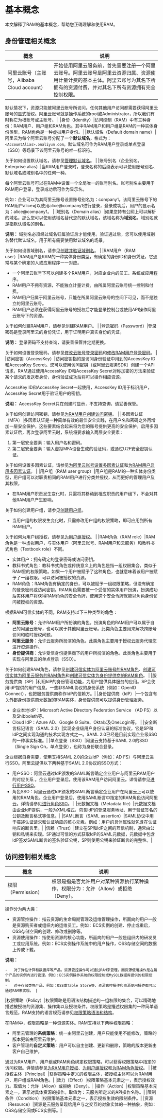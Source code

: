 # 基本概念

本文解释了RAM的基本概念，帮助您正确理解和使用RAM。

## 身份管理相关概念

|概念|说明|
|--|--|
|阿里云账号（主账号，Alibaba Cloud account）|开始使用阿里云服务前，首先需要注册一个阿里云账号。阿里云账号是阿里云资源归属、资源使用计量计费的基本主体。阿里云账号为其名下所拥有的资源付费，并对其名下所有资源拥有完全控制权限。

默认情况下，资源只能被阿里云账号所访问，任何其他用户访问都需要获得阿里云账号的显式授权。阿里云账号就是操作系统的root或Administrator，所以我们有时称它为根账号或主账号。 |
|身份（Identity）|访问控制（RAM）中有三种身份：RAM用户、用户组和RAM角色。其中RAM用户和用户组是RAM的一种实体身份类型，RAM角色是一种虚拟用户身份。|
|默认域名（Default domain name）|阿里云为每个阿里云账号分配了一个**默认域名**，格式为：`<AccountAlias>.onaliyun.com`。默认域名可作为RAM用户登录或单点登录（SSO）等场景下该阿里云账号的唯一标识符。

关于如何设置默认域名，请参见[管理默认域名](/intl.zh-CN/安全设置/高级设置/管理默认域名.md)。 |
|账号别名（企业别名，Enterprise alias）|当RAM用户登录时，登录名称的后缀表示可以使用账号别名、默认域名或域别名中的任何一种。

每个阿里云账号可以在RAM中设置一个全局唯一的账号别名。账号别名主要用于RAM用户登录，登录成功后可作为显示名。

例如：企业可以为其阿里云账号设置账号别名为：company1，该阿里云账号下的RAM用户alice可以使用alice@company1进行登录，登录成功后，用户的显示名为：alice@company1。 |
|域别名（Domain alias）|如果您持有公网上可以解析的域名，那么您可以使用该域名替代您的默认域名，该域名称为**域别名**。域别名就是指默认域名的别名。

**说明：** 域别名必须经过域名归属验证后才能使用。验证通过后，您可以使用域别名替代默认域名，用于所有需要使用默认域名的场景。

关于如何设置域别名，请参见[创建并验证域别名](/intl.zh-CN/安全设置/高级设置/创建并验证域别名.md)。 |
|RAM用户（RAM user）|RAM用户是RAM的一种实体身份类型，有确定的身份ID和身份凭证，它通常与某个确定的人或应用程序一一对应。

-   一个阿里云账号下可以创建多个RAM用户，对应企业内的员工、系统或应用程序。
-   RAM用户不拥有资源，不能独立计量计费，由所属阿里云账号统一控制和付费。
-   RAM用户归属于阿里云账号，只能在所属阿里云账号的空间下可见，而不是独立的阿里云账号。
-   RAM用户必须在获得阿里云账号的授权后才能登录控制台或使用API操作阿里云账号下的资源。

关于如何创建RAM用户，请参见[创建RAM用户](/intl.zh-CN/用户管理/创建RAM用户.md)。 |
|登录密码（Password）|登录密码是登录阿里云的身份凭证，用于证明用户真实身份的凭证。

**说明：** 登录密码不支持查询，请妥善保管并定期更换。

关于如何设置登录密码，请参见[修改云账号登录密码](/intl.zh-CN/安全设置/密码/修改云账号登录密码.md)和[修改RAM用户登录密码](/intl.zh-CN/安全设置/密码/修改RAM用户登录密码.md)。 |
|访问密钥（AccessKey）|访问密钥指的是访问身份验证中用到的AccessKey ID和AccessKey Secret。您可以使用访问密钥（或阿里云服务SDK）创建一个API请求，RAM通过使用AccessKey ID和AccessKey Secret对称加密的方法来验证某个请求的发送者身份，身份验证成功后将可以操作相应资源。

AccessKey ID和AccessKey Secret一起使用，AccessKey ID用于标识用户，AccessKey Secret用于验证用户的密钥。

**说明：** AccessKey Secret只在创建时显示，不支持查询，请妥善保管。

关于如何创建访问密钥，请参见[为RAM用户创建访问密钥](/intl.zh-CN/安全设置/访问密钥/为RAM用户创建访问密钥.md)。 |
|多因素认证（MFA）|多因素认证是一种简单有效的最佳安全实践，在用户名和密码之外再增加一层安全保护。这些要素结合起来将为您的账号提供更高的安全保护。启用多因素认证后，再次登录阿里云时，系统将要求输入两层安全要素：

1.  第一层安全要素：输入用户名和密码。
2.  第二层安全要素：输入虚拟MFA设备生成的验证码，或通过U2F安全密钥认证。

关于如何设置多因素认证，请参见[为阿里云账号设置多因素认证](/intl.zh-CN/安全设置/多因素认证/为阿里云账号设置多因素认证.md)和[为RAM用户启用多因素认证](/intl.zh-CN/安全设置/多因素认证/为RAM用户启用多因素认证.md)。 |
|用户组（RAM user group）|用户组是RAM的一种实体身份类型，用户组可以对职责相同的RAM用户进行分类并授权，从而更好的管理用户及其权限。

-   在RAM用户职责发生变化时，只需将其移动到相应职责的用户组下，不会对其他RAM用户产生影响。

关于如何创建用户组，请参见[创建用户组](/intl.zh-CN/用户组管理/创建用户组.md)。

-   当用户组的权限发生变化时，只需修改用户组的权限策略，即可应用到所有RAM用户。

关于如何为用户组授权，请参见[为用户组授权](/intl.zh-CN/用户组管理/为用户组授权.md)。 |
|RAM角色（RAM role）|RAM角色是一种虚拟用户，与实体用户（阿里云账号、RAM用户和云服务）和教科书式角色（Textbook role）不同。

-   实体用户：拥有确定的登录密码或访问密钥。
-   教科书式角色：教科书式角色或传统意义上的角色是指一组权限集合，类似于RAM里的权限策略。如果一个用户被赋予了这种角色，也就意味着该用户被赋予了一组权限，可以访问被授权的资源。
-   RAM角色：RAM角色有确定的身份，可以被赋予一组权限策略，但没有确定的登录密码或访问密钥。RAM角色需要被一个受信的实体用户扮演，扮演成功后实体用户将获得RAM角色的安全令牌，使用这个安全令牌就能以角色身份访问被授权的资源。

根据RAM可信实体的不同，RAM支持以下三种类型的角色：

-   **阿里云账号**：允许RAM用户所扮演的角色。扮演角色的RAM用户可以属于自己的阿里云账号，也可以属于其他阿里云账号。此类角色主要用来解决跨账号访问和临时授权问题。
-   **阿里云服务**：允许云服务所扮演的角色。此类角色主要用于授权云服务代理您进行资源操作。
-   **身份提供商**：允许受信身份提供商下的用户所扮演的角色。此类角色主要用于实现与阿里云的单点登录（SSO）。

关于如何创建RAM角色，请参见[创建可信实体为阿里云账号的RAM角色](/intl.zh-CN/角色管理/创建RAM角色/创建可信实体为阿里云账号的RAM角色.md)、[创建可信实体为阿里云服务的RAM角色](/intl.zh-CN/角色管理/创建RAM角色/创建可信实体为阿里云服务的RAM角色.md)和[创建可信实体为身份提供商的RAM角色](/intl.zh-CN/角色管理/创建RAM角色/创建可信实体为身份提供商的RAM角色.md)。 |
|服务提供商（SP）|利用IdP的身份管理功能，为用户提供具体服务的应用。SP会使用IdP提供的用户信息。一些非SAML协议的身份系统（例如：OpenID Connect），也把服务提供商称作IdP的信赖方。|
|身份提供商（IdP）|一个包含有关外部身份提供商元数据的RAM实体，身份提供商可以提供身份管理服务。

-   企业本地IdP：Microsoft Active Directory Federation Service （AD FS）以及Shibboleth等。
-   Cloud IdP：Azure AD、Google G Suite、Okta以及OneLogin等。 |
|安全断言标记语言（SAML 2.0）|实现企业级用户身份认证的标准协议，它是SP和IdP之间实现沟通的技术实现方式之一。SAML 2.0已经是目前实现企业级SSO的一种事实标准。|
|单点登录（SSO）|阿里云支持基于SAML 2.0的SSO（Single Sign On，单点登录），也称为身份联合登录。

企业根据自身需要，使用支持SAML 2.0的企业IdP（例如：AD FS）与阿里云进行SSO。阿里云提供以下两种基于SAML 2.0协议的SSO方式：

-   用户SSO：阿里云通过IdP颁发的SAML断言确定企业用户与阿里云RAM用户的对应关系 。企业用户登录后，使用该RAM用户访问阿里云。详情请参见[进行用户SSO](/intl.zh-CN/单点登录管理（SSO）/用户SSO/进行用户SSO.md)。
-   角色SSO：阿里云通过IdP颁发的SAML断言确定企业用户在阿里云上可以使用的RAM角色。企业用户登录后，使用SAML断言中指定的RAM角色访问阿里云。详情请参见[进行角色SSO](/intl.zh-CN/单点登录管理（SSO）/角色SSO/进行角色SSO.md)。 |
|元数据文档（Metadata file）|元数据文档由企业IdP提供，一般为XML格式，包含IdP的登录服务地址、用于验证签名的公钥及断言格式等信息。|
|SAML断言（SAML assertion）|SAML协议中用于描述认证请求和认证响应的核心元素。例如：用户的具体属性就包含在认证响应的断言里。|
|信赖（Trust）|建立在SP和IdP之间的互信机制，通常由公钥和私钥来实现。SP通过可信的方式获取IdP的SAML元数据，元数据中包含IdP签发SAML断言的签名验证公钥，SP则使用公钥来验证断言的完整性。|

## 访问控制相关概念

|概念|说明|
|--|--|
|权限（Permission）|权限是指是否允许用户对某种资源执行某种操作，权限分为：允许（Allow）或拒绝（Deny）。

操作分为两大类：

-   资源管控操作：指云资源的生命周期管理及运维管理操作，所面向的用户一般是资源购买者或组织内的运维员工。例如：ECS实例的创建、停止或重启，OSS存储空间的创建、修改或删除等。
-   资源使用操作：指使用资源的核心功能，所面向的用户一般是组织内的研发员工或应用系统。例如：ECS实例操作系统中的用户操作，OSS存储空间的数据上传或下载。

**说明：**

    -   对于弹性计算和数据库等产品，资源管控操作可以通过RAM来管理，而资源使用操作是在每个产品的实例内进行管理。例如：ECS实例操作系统的权限控制或MySQL数据库提供的权限控制。
    -   对于存储类等产品，例如：OSS或Table Store等，资源管控操作和资源使用操作都可以通过RAM来实现。 |
|权限策略（Policy）|权限策略是用语法结构描述的一组权限的集合，可以精确地描述被授权的资源集、操作集以及授权条件。权限策略是描述权限集的一种简单语言规范，RAM支持的语言规范请参见[权限策略语法和结构](/intl.zh-CN/权限策略管理/权限策略语言/权限策略语法和结构.md)。

在RAM中，权限策略是一种资源实体。RAM支持以下两种权限策略：

-   阿里云管理的**系统策略**：统一由阿里云创建，用户只能使用不能修改，策略的版本更新由阿里云维护。
-   客户管理的**自定义策略**：用户可以自主创建、更新和删除，策略的版本更新由客户自己维护。

通过为RAM用户、用户组或RAM角色绑定权限策略，可以获得权限策略中指定的访问权限。详情请参见[为RAM用户授权](/intl.zh-CN/用户管理/为RAM用户授权.md)、[为用户组授权](/intl.zh-CN/用户组管理/为用户组授权.md)和[为RAM角色授权](/intl.zh-CN/角色管理/为RAM角色授权.md)。 |
|被授权主体（Principal）|获得策略中定义的权限主体，被授权主体可以为RAM用户、用户组或RAM角色。|
|效力（Effect）|权限策略基本元素之一，表示授权效力。取值为：允许（Allow）或拒绝（Deny）。|
|操作（Action）|权限策略基本元素之一，表示对具体资源的操作。取值为：云服务所定义的API操作名称。|
|限制条件（Condition）|权限策略基本元素之一，表示授权生效的限制条件。|
|资源（Resource）|资源是云服务呈现给用户与之交互的对象实体的一种抽象，例如：OSS存储空间或ECS实例等。|

